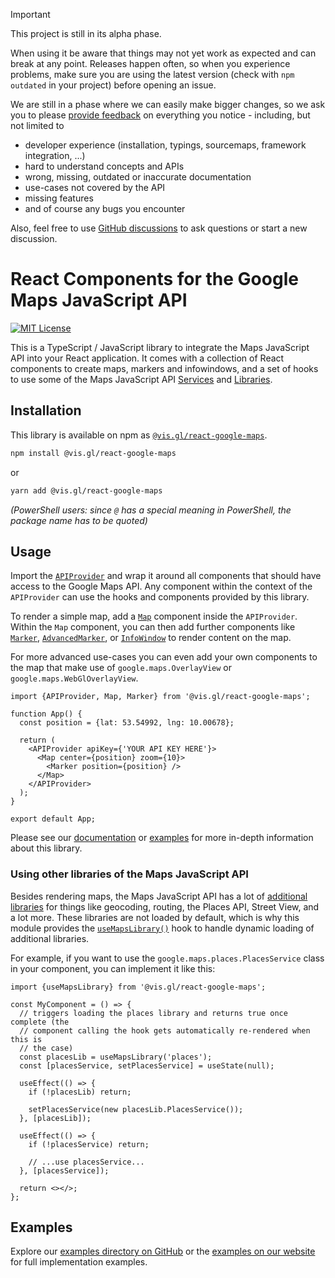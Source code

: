 > [!IMPORTANT]
> This project is still in its alpha phase.
>
> When using it be aware that things may not yet work as expected and can
> break at any point. Releases happen often, so when you experience problems,
> make sure you are using the latest version (check with `npm outdated` in
> your project) before opening an issue.
>
> We are still in a phase where we can easily make bigger changes, so we ask
> you to please [provide feedback](https://github.com/visgl/react-google-maps/issues/new)
> on everything you notice - including, but not limited to
>
> - developer experience (installation, typings, sourcemaps, framework integration, ...)
> - hard to understand concepts and APIs
> - wrong, missing, outdated or inaccurate documentation
> - use-cases not covered by the API
> - missing features
> - and of course any bugs you encounter
>
> Also, feel free to use [GitHub discussions](https://github.com/visgl/react-google-maps/discussions) to ask questions or start a new
> discussion.

# React Components for the Google Maps JavaScript API

[![MIT License](https://img.shields.io/badge/license-MIT-green.svg)](https://github.com/visgl/react-google-maps/tree/main/LICENSE)

This is a TypeScript / JavaScript library to integrate the Maps JavaScript API
into your React application.
It comes with a collection of React components to create maps, markers and
infowindows, and a set of hooks to use some of the Maps JavaScript API
[Services][gmp-services] and [Libraries][gmp-libraries].

## Installation

This library is available on npm as [`@vis.gl/react-google-maps`][npm-package].

```sh
npm install @vis.gl/react-google-maps
```

or

```sh
yarn add @vis.gl/react-google-maps
```

_(PowerShell users: since `@` has a special meaning in PowerShell, the
package name has to be quoted)_

## Usage

Import the [`APIProvider`][api-provider] and wrap it around all components that should have
access to the Google Maps API.
Any component within the context of the `APIProvider` can use the hooks and
components provided by this library.

To render a simple map, add a [`Map`][api-map] component inside the `APIProvider`.
Within the `Map` component, you can then add further components like
[`Marker`][api-marker], [`AdvancedMarker`][api-adv-marker], or
[`InfoWindow`][api-infowindow] to render content on the map.

For more advanced use-cases you can even add your own components to the map
that make use of `google.maps.OverlayView` or `google.maps.WebGlOverlayView`.

```tsx
import {APIProvider, Map, Marker} from '@vis.gl/react-google-maps';

function App() {
  const position = {lat: 53.54992, lng: 10.00678};

  return (
    <APIProvider apiKey={'YOUR API KEY HERE'}>
      <Map center={position} zoom={10}>
        <Marker position={position} />
      </Map>
    </APIProvider>
  );
}

export default App;
```

Please see our [documentation][docs] or [examples][] for more in-depth information
about this library.

### Using other libraries of the Maps JavaScript API

Besides rendering maps, the Maps JavaScript API has a lot of
[additional libraries][gmp-libraries] for things like geocoding, routing, the
Places API, Street View, and a lot more.
These libraries are not loaded by default, which is why this module provides
the [`useMapsLibrary()`][api-use-lib] hook to handle dynamic loading of
additional libraries.

For example, if you want to use the `google.maps.places.PlacesService` class in
your component, you can implement it like this:

```tsx
import {useMapsLibrary} from '@vis.gl/react-google-maps';

const MyComponent = () => {
  // triggers loading the places library and returns true once complete (the
  // component calling the hook gets automatically re-rendered when this is
  // the case)
  const placesLib = useMapsLibrary('places');
  const [placesService, setPlacesService] = useState(null);

  useEffect(() => {
    if (!placesLib) return;

    setPlacesService(new placesLib.PlacesService());
  }, [placesLib]);

  useEffect(() => {
    if (!placesService) return;

    // ...use placesService...
  }, [placesService]);

  return <></>;
};
```

## Examples

Explore our [examples directory on GitHub](./examples) or the
[examples on our website][examples] for full implementation examples.

[api-provider]: https://visgl.github.io/react-google-maps/docs/api-reference/components/api-provider
[api-map]: https://visgl.github.io/react-google-maps/docs/api-reference/components/map
[api-marker]: https://visgl.github.io/react-google-maps/docs/api-reference/components/marker
[api-adv-marker]: https://visgl.github.io/react-google-maps/docs/api-reference/components/advanced-marker
[api-infowindow]: https://visgl.github.io/react-google-maps/docs/api-reference/components/info-window
[api-use-lib]: https://visgl.github.io/react-google-maps/docs/api-reference/hooks/use-maps-library
[docs]: https://visgl.github.io/react-google-maps/docs/
[examples]: https://visgl.github.io/react-google-maps/examples
[gmp-services]: https://developers.google.com/maps/documentation/javascript#services
[gmp-libraries]: https://developers.google.com/maps/documentation/javascript/libraries
[npm-package]: https://www.npmjs.com/package/@vis.gl/react-google-maps
